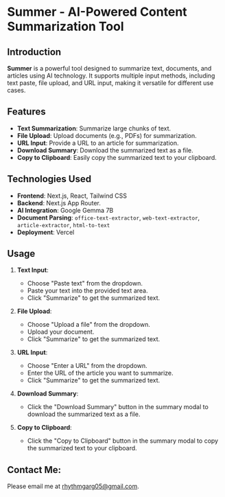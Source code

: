 # Summer - AI-Powered Content Summarization Tool

## Introduction

**Summer** is a powerful tool designed to summarize text, documents, and articles using AI technology. It supports multiple input methods, including text paste, file upload, and URL input, making it versatile for different use cases.

## Features

- **Text Summarization**: Summarize large chunks of text.
- **File Upload**: Upload documents (e.g., PDFs) for summarization.
- **URL Input**: Provide a URL to an article for summarization.
- **Download Summary**: Download the summarized text as a file.
- **Copy to Clipboard**: Easily copy the summarized text to your clipboard.

## Technologies Used

- **Frontend**: Next.js, React, Tailwind CSS
- **Backend**: Next.js App Router.
- **AI Integration**: Google Gemma 7B
- **Document Parsing**: `office-text-extractor`, `web-text-extractor`, `article-extractor`, `html-to-text`
- **Deployment**: Vercel

## Usage

1. **Text Input**:
    - Choose "Paste text" from the dropdown.
    - Paste your text into the provided text area.
    - Click "Summarize" to get the summarized text.

2. **File Upload**:
    - Choose "Upload a file" from the dropdown.
    - Upload your document.
    - Click "Summarize" to get the summarized text.

3. **URL Input**:
    - Choose "Enter a URL" from the dropdown.
    - Enter the URL of the article you want to summarize.
    - Click "Summarize" to get the summarized text.

4. **Download Summary**:
    - Click the "Download Summary" button in the summary modal to download the summarized text as a file.

5. **Copy to Clipboard**:
    - Click the "Copy to Clipboard" button in the summary modal to copy the summarized text to your clipboard.

## Contact Me:

Please email me at [rhythmgarg05@gmail.com](mailto:rhythmgarg05@gmail.com).
